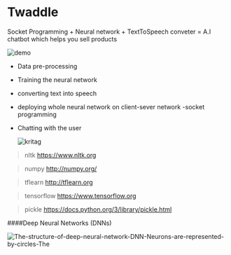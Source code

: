 # Twaddle
  Socket Programming + Neural network + TextToSpeech conveter = A.I chatbot which helps you sell products 
  
  ![demo](https://user-images.githubusercontent.com/39494791/92507171-2f07b480-f224-11ea-9e24-2176c6674832.gif)

  
* Data pre-processing
* Training the neural network
* converting text into speech
* deploying whole neural network on client-sever network -socket programming
* Chatting with the user

   ![kritag](https://user-images.githubusercontent.com/39494791/92328301-7a339300-f07d-11ea-950b-71ed663d6af1.jpg)
> nltk https://www.nltk.org

> numpy http://numpy.org/
 
> tflearn http://tflearn.org

> tensorflow https://www.tensorflow.org 

> pickle https://docs.python.org/3/library/pickle.html
  
  
  ####Deep Neural Networks (DNNs)
  
  
  ![The-structure-of-deep-neural-network-DNN-Neurons-are-represented-by-circles-The](https://user-images.githubusercontent.com/39494791/92431539-6428ee00-f1b5-11ea-82eb-833a1d22a9d9.png)
